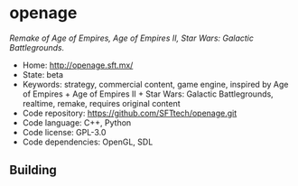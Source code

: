 # openage

_Remake of Age of Empires, Age of Empires II, Star Wars: Galactic Battlegrounds._

- Home: http://openage.sft.mx/
- State: beta
- Keywords: strategy, commercial content, game engine, inspired by Age of Empires + Age of Empires II + Star Wars: Galactic Battlegrounds, realtime, remake, requires original content
- Code repository: https://github.com/SFTtech/openage.git
- Code language: C++, Python
- Code license: GPL-3.0
- Code dependencies: OpenGL, SDL

## Building
